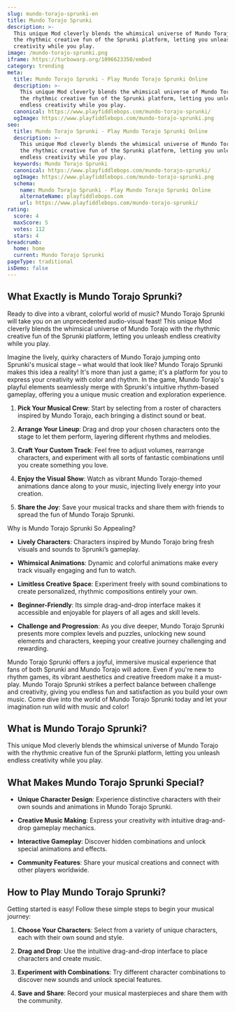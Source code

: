```yaml
---
slug: mundo-torajo-sprunki-en
title: Mundo Torajo Sprunki
description: >-
  This unique Mod cleverly blends the whimsical universe of Mundo Torajo with
  the rhythmic creative fun of the Sprunki platform, letting you unleash endless
  creativity while you play.
image: /mundo-torajo-sprunki.png
iframe: https://turbowarp.org/1096623350/embed
category: trending
meta:
  title: Mundo Torajo Sprunki - Play Mundo Torajo Sprunki Online
  description: >-
    This unique Mod cleverly blends the whimsical universe of Mundo Torajo with
    the rhythmic creative fun of the Sprunki platform, letting you unleash
    endless creativity while you play.
  canonical: https://www.playfiddlebops.com/mundo-torajo-sprunki/
  ogImage: https://www.playfiddlebops.com/mundo-torajo-sprunki.png
seo:
  title: Mundo Torajo Sprunki - Play Mundo Torajo Sprunki Online
  description: >-
    This unique Mod cleverly blends the whimsical universe of Mundo Torajo with
    the rhythmic creative fun of the Sprunki platform, letting you unleash
    endless creativity while you play.
  keywords: Mundo Torajo Sprunki
  canonical: https://www.playfiddlebops.com/mundo-torajo-sprunki/
  ogImage: https://www.playfiddlebops.com/mundo-torajo-sprunki.png
  schema:
    name: Mundo Torajo Sprunki - Play Mundo Torajo Sprunki Online
    alternateName: playfiddlebops.com
    url: https://www.playfiddlebops.com/mundo-torajo-sprunki/
rating:
  score: 4
  maxScore: 5
  votes: 112
  stars: 4
breadcrumb:
  home: home
  current: Mundo Torajo Sprunki
pageType: traditional
isDemo: false
---
```


## What Exactly is Mundo Torajo Sprunki?

Ready to dive into a vibrant, colorful world of music? Mundo Torajo Sprunki will take you on an unprecedented audio-visual feast! This unique Mod cleverly blends the whimsical universe of Mundo Torajo with the rhythmic creative fun of the Sprunki platform, letting you unleash endless creativity while you play.

Imagine the lively, quirky characters of Mundo Torajo jumping onto Sprunki's musical stage – what would that look like? Mundo Torajo Sprunki makes this idea a reality! It's more than just a game; it's a platform for you to express your creativity with color and rhythm. In the game, Mundo Torajo's playful elements seamlessly merge with Sprunki's intuitive rhythm-based gameplay, offering you a unique music creation and exploration experience.

1. **Pick Your Musical Crew**: Start by selecting from a roster of characters inspired by Mundo Torajo, each bringing a distinct sound or beat.

1. **Arrange Your Lineup**: Drag and drop your chosen characters onto the stage to let them perform, layering different rhythms and melodies.

1. **Craft Your Custom Track**: Feel free to adjust volumes, rearrange characters, and experiment with all sorts of fantastic combinations until you create something you love.

1. **Enjoy the Visual Show**: Watch as vibrant Mundo Torajo-themed animations dance along to your music, injecting lively energy into your creation.

1. **Share the Joy**: Save your musical tracks and share them with friends to spread the fun of Mundo Torajo Sprunki.

Why is Mundo Torajo Sprunki So Appealing?

- **Lively Characters**: Characters inspired by Mundo Torajo bring fresh visuals and sounds to Sprunki’s gameplay.

- **Whimsical Animations**: Dynamic and colorful animations make every track visually engaging and fun to watch.

- **Limitless Creative Space**: Experiment freely with sound combinations to create personalized, rhythmic compositions entirely your own.

- **Beginner-Friendly**: Its simple drag-and-drop interface makes it accessible and enjoyable for players of all ages and skill levels.

- **Challenge and Progression**: As you dive deeper, Mundo Torajo Sprunki presents more complex levels and puzzles, unlocking new sound elements and characters, keeping your creative journey challenging and rewarding.

Mundo Torajo Sprunki offers a joyful, immersive musical experience that fans of both Sprunki and Mundo Torajo will adore. Even if you're new to rhythm games, its vibrant aesthetics and creative freedom make it a must-play. Mundo Torajo Sprunki strikes a perfect balance between challenge and creativity, giving you endless fun and satisfaction as you build your own music. Come dive into the world of Mundo Torajo Sprunki today and let your imagination run wild with music and color!

## What is Mundo Torajo Sprunki?

This unique Mod cleverly blends the whimsical universe of Mundo Torajo with the rhythmic creative fun of the Sprunki platform, letting you unleash endless creativity while you play.

## What Makes Mundo Torajo Sprunki Special?

- **Unique Character Design**: Experience distinctive characters with their own sounds and animations in Mundo Torajo Sprunki.

- **Creative Music Making**: Express your creativity with intuitive drag-and-drop gameplay mechanics.

- **Interactive Gameplay**: Discover hidden combinations and unlock special animations and effects.

- **Community Features**: Share your musical creations and connect with other players worldwide.

## How to Play Mundo Torajo Sprunki?

Getting started is easy! Follow these simple steps to begin your musical journey:

1. **Choose Your Characters**: Select from a variety of unique characters, each with their own sound and style.

1. **Drag and Drop**: Use the intuitive drag-and-drop interface to place characters and create music.

1. **Experiment with Combinations**: Try different character combinations to discover new sounds and unlock special features.

1. **Save and Share**: Record your musical masterpieces and share them with the community.
